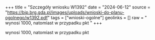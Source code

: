 +++
title = "Szczegóły wniosku W1392"
date = "2024-06-12"
source = "https://bip.brg.gda.pl/images/uploads/wnioski-do-planu-ogolnego/w1392.pdf"
tags = ["wnioski-ogolne"]
geolinks = []
raw = " wynosi 1000, natomiast w przypadku pkt "
+++

 wynosi 1000, natomiast w przypadku pkt 


